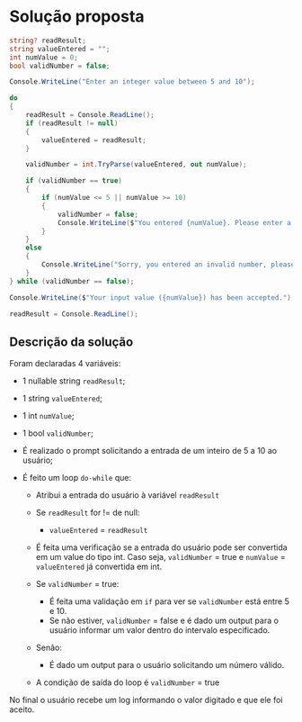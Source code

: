 # Solução proposta

```C#
string? readResult;
string valueEntered = "";
int numValue = 0;
bool validNumber = false;

Console.WriteLine("Enter an integer value between 5 and 10");

do
{
    readResult = Console.ReadLine();
    if (readResult != null) 
    {
        valueEntered = readResult;
    }

    validNumber = int.TryParse(valueEntered, out numValue);

    if (validNumber == true)
    {
        if (numValue <= 5 || numValue >= 10)
        {
            validNumber = false;
            Console.WriteLine($"You entered {numValue}. Please enter a number between 5 and 10.");
        }
    }
    else 
    {
        Console.WriteLine("Sorry, you entered an invalid number, please try again");
    }
} while (validNumber == false);

Console.WriteLine($"Your input value ({numValue}) has been accepted.");

readResult = Console.ReadLine();
```

## Descrição da solução

Foram declaradas 4 variáveis:

- 1 nullable string `readResult`;
- 1 string `valueEntered`;
- 1 int `numValue`;
- 1 bool `validNumber`;

- É realizado o prompt solicitando a entrada de um inteiro de 5 a 10 ao usuário;

- É feito um loop `do-while` que:
  - Atribui a entrada do usuário à variável `readResult`
  - Se `readResult` for != de null:
    - `valueEntered` = `readResult`

  - É feita uma verificação se a entrada do usuário pode ser convertida em um value do tipo int. Caso seja, `validNumber` = true e `numValue` = `valueEntered` já convertida em int.

  - Se `validNumber` = true:
    - É feita uma validação em `if` para ver se `validNumber` está entre 5 e 10.
    - Se não estiver, `validNumber` = false e é dado um output para o usuário informar um valor dentro do intervalo especificado.
  - Senão:
    - É dado um output para o usuário solicitando um número válido.

  - A condição de saída do loop é `validNumber` = true

No final o usuário recebe um log informando o valor digitado e que ele foi aceito.
